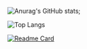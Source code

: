 ![Anurag's GitHub stats](https://github-readme-stats.vercel.app/api?username=PixirZcode&show_icons=true&theme=radical);

![Top Langs](https://github-readme-stats.vercel.app/api/top-langs/?username=PixirZcode&layout=compact)

[![Readme Card](https://github-readme-stats.vercel.app/api/pin/?username=PixirZcode&repo=github-readme-stats)](https://github.com/anuraghazra/github-readme-stats)
